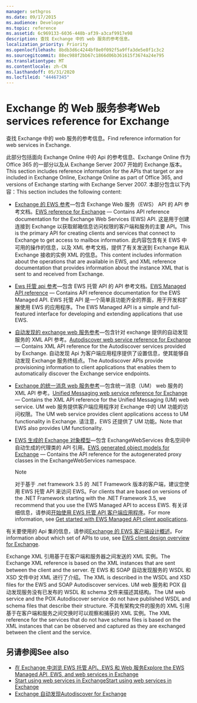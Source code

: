 ```yaml
---
manager: sethgros
ms.date: 09/17/2015
ms.audience: Developer
ms.topic: reference
ms.assetid: 6c969133-6036-448b-af39-a3caf9917e98
description: 查找 Exchange 中的 web 服务的参考信息。
localization_priority: Priority
ms.openlocfilehash: 8bdb3d6c4244bf8e0f092f5a9ffa3de5e8f1c3c2
ms.sourcegitcommit: 88ec988f2bb67c1866d06b361615f3674a24e795
ms.translationtype: MT
ms.contentlocale: zh-CN
ms.lasthandoff: 05/31/2020
ms.locfileid: "44467345"
---
```

# <a name="web-services-reference-for-exchange"></a><span data-ttu-id="e8371-102">Exchange 的 Web 服务参考</span><span class="sxs-lookup"><span data-stu-id="e8371-102">Web services reference for Exchange</span></span>

<span data-ttu-id="e8371-103">查找 Exchange 中的 web 服务的参考信息。</span><span class="sxs-lookup"><span data-stu-id="e8371-103">Find reference information for web services in Exchange.</span></span>
  
<span data-ttu-id="e8371-104">此部分包括面向 Exchange Online 中的 Api 的参考信息、Exchange Online 作为 Office 365 的一部分以及从 Exchange Server 2007 开始的 Exchange 版本。</span><span class="sxs-lookup"><span data-stu-id="e8371-104">This section includes reference information for the APIs that target or are included in Exchange Online, Exchange Online as part of Office 365, and versions of Exchange starting with Exchange Server 2007.</span></span> <span data-ttu-id="e8371-105">本部分包含以下内容：</span><span class="sxs-lookup"><span data-stu-id="e8371-105">This section includes the following content:</span></span>
  
- <span data-ttu-id="e8371-106">[Exchange 的 EWS 参考](ews-reference-for-exchange.md)—包含 Exchange Web 服务（EWS） API 的 API 参考文档。</span><span class="sxs-lookup"><span data-stu-id="e8371-106">[EWS reference for Exchange](ews-reference-for-exchange.md) — Contains API reference documentation for the Exchange Web Services (EWS) API.</span></span> <span data-ttu-id="e8371-107">这是用于创建连接到 Exchange 以获取邮箱信息访问权限的客户端和服务的主要 API。</span><span class="sxs-lookup"><span data-stu-id="e8371-107">This is the primary API for creating clients and services that connect to Exchange to get access to mailbox information.</span></span> <span data-ttu-id="e8371-108">此内容包含有关 EWS 中可用的操作的信息，以及 XML 参考文档，提供了有关发送到 Exchange 和从 Exchange 接收的实例 XML 的信息。</span><span class="sxs-lookup"><span data-stu-id="e8371-108">This content includes information about the operations that are available in EWS, and XML reference documentation that provides information about the instance XML that is sent to and received from Exchange.</span></span> 
    
- <span data-ttu-id="e8371-109">[Ews 托管 api 参考](ews-managed-api-reference-for-exchange.md)—包含 EWS 托管 API 的 API 参考文档。</span><span class="sxs-lookup"><span data-stu-id="e8371-109">[EWS Managed API reference](ews-managed-api-reference-for-exchange.md) — Contains API reference documentation for the EWS Managed API.</span></span> <span data-ttu-id="e8371-110">EWS 托管 API 是一个简单且功能齐全的界面，用于开发和扩展使用 EWS 的应用程序。</span><span class="sxs-lookup"><span data-stu-id="e8371-110">The EWS Managed API is a simple and full-featured interface for developing and extending applications that use EWS.</span></span> 
    
- <span data-ttu-id="e8371-111">[自动发现的 exchange web 服务参考](autodiscover-web-service-reference-for-exchange.md)—包含针对 exchange 提供的自动发现服务的 XML API 参考。</span><span class="sxs-lookup"><span data-stu-id="e8371-111">[Autodiscover web service reference for Exchange](autodiscover-web-service-reference-for-exchange.md) — Contains XML API reference for the Autodiscover services provided by Exchange.</span></span> <span data-ttu-id="e8371-112">自动发现 Api 为客户端应用程序提供了设置信息，使其能够自动发现 Exchange 服务终结点。</span><span class="sxs-lookup"><span data-stu-id="e8371-112">The Autodiscover APIs provide provisioning information to client applications that enables them to automatically discover the Exchange service endpoints.</span></span> 
    
- <span data-ttu-id="e8371-113">[Exchange 的统一消息 web 服务参考](unified-messaging-web-service-reference-for-exchange.md)—包含统一消息（UM） web 服务的 XML API 参考。</span><span class="sxs-lookup"><span data-stu-id="e8371-113">[Unified Messaging web service reference for Exchange](unified-messaging-web-service-reference-for-exchange.md) — Contains the XML API reference for the Unified Messaging (UM) web service.</span></span> <span data-ttu-id="e8371-114">UM web 服务提供客户端应用程序对 Exchange 中的 UM 功能的访问权限。</span><span class="sxs-lookup"><span data-stu-id="e8371-114">The UM web service provides client applications access to UM functionality in Exchange.</span></span> <span data-ttu-id="e8371-115">请注意，EWS 还提供了 UM 功能。</span><span class="sxs-lookup"><span data-stu-id="e8371-115">Note that EWS also provides UM functionality.</span></span> 
    
- <span data-ttu-id="e8371-116">[EWS 生成的 Exchange 对象模型](ews-generated-object-models-reference-for-exchange.md)—包含 ExchangeWebServices 命名空间中自动生成的代理类的 API 引用。</span><span class="sxs-lookup"><span data-stu-id="e8371-116">[EWS generated object models for Exchange](ews-generated-object-models-reference-for-exchange.md) — Contains the API reference for the autogenerated proxy classes in the ExchangeWebServices namespace.</span></span> 
    
    > [!NOTE]
    > <span data-ttu-id="e8371-117">对于基于 .net framework 3.5 的 .NET Framework 版本的客户端，建议您使用 EWS 托管 API 来访问 EWS。</span><span class="sxs-lookup"><span data-stu-id="e8371-117">For clients that are based on versions of the .NET Framework starting with the .NET Framework 3.5, we recommend that you use the EWS Managed API to access EWS.</span></span> <span data-ttu-id="e8371-118">有关详细信息，请参阅[开始使用 EWS 托管 API 客户端应用程序](../exchange-web-services/get-started-with-ews-managed-api-client-applications.md)。</span><span class="sxs-lookup"><span data-stu-id="e8371-118">For more information, see [Get started with EWS Managed API client applications](../exchange-web-services/get-started-with-ews-managed-api-client-applications.md).</span></span> 
  
<span data-ttu-id="e8371-119">有关要使用的 Api 集的信息，请参阅[Exchange 的 EWS 客户端设计概述](../exchange-web-services/ews-client-design-overview-for-exchange.md)。</span><span class="sxs-lookup"><span data-stu-id="e8371-119">For information about which set of APIs to use, see [EWS client design overview for Exchange](../exchange-web-services/ews-client-design-overview-for-exchange.md).</span></span>
  
<span data-ttu-id="e8371-120">Exchange XML 引用基于在客户端和服务器之间发送的 XML 实例。</span><span class="sxs-lookup"><span data-stu-id="e8371-120">The Exchange XML reference is based on the XML instances that are sent between the client and the server.</span></span> <span data-ttu-id="e8371-121">在 EWS 和 SOAP 自动发现服务的 WSDL 和 XSD 文件中对 XML 进行了介绍。</span><span class="sxs-lookup"><span data-stu-id="e8371-121">The XML is described in the WSDL and XSD files for the EWS and SOAP Autodiscover services.</span></span> <span data-ttu-id="e8371-122">UM web 服务和 POX 自动发现服务没有已发布的 WSDL 和 schema 文件来描述其结构。</span><span class="sxs-lookup"><span data-stu-id="e8371-122">The UM web service and the POX Autodiscover service do not have published WSDL and schema files that describe their structure.</span></span> <span data-ttu-id="e8371-123">不具有架构文件的服务的 XML 引用基于在客户端和服务之间交换时可以观察和捕获的 XML 实例。</span><span class="sxs-lookup"><span data-stu-id="e8371-123">The XML reference for the services that do not have schema files is based on the XML instances that can be observed and captured as they are exchanged between the client and the service.</span></span>
  
## <a name="see-also"></a><span data-ttu-id="e8371-124">另请参阅</span><span class="sxs-lookup"><span data-stu-id="e8371-124">See also</span></span>

- [<span data-ttu-id="e8371-125">在 Exchange 中浏览 EWS 托管 API、EWS 和 Web 服务</span><span class="sxs-lookup"><span data-stu-id="e8371-125">Explore the EWS Managed API, EWS, and web services in Exchange</span></span>](../exchange-web-services/explore-the-ews-managed-api-ews-and-web-services-in-exchange.md)
- [<span data-ttu-id="e8371-126">Start using web services in Exchange</span><span class="sxs-lookup"><span data-stu-id="e8371-126">Start using web services in Exchange</span></span>](../exchange-web-services/start-using-web-services-in-exchange.md)
- [<span data-ttu-id="e8371-127">Exchange 自动发现</span><span class="sxs-lookup"><span data-stu-id="e8371-127">Autodiscover for Exchange</span></span>](../exchange-web-services/autodiscover-for-exchange.md)
    

